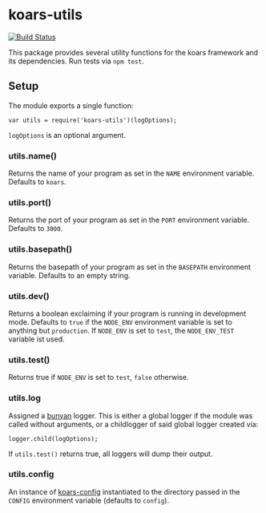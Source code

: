 koars-utils
===========
[![Build Status](https://img.shields.io/travis/koars/utils.svg?style=flat)](https://travis-ci.org/koars/utils)

This package provides several utility functions for the koars framework and its dependencies.
Run tests via `npm test`.

Setup
-----
The module exports a single function:

	var utils = require('koars-utils')(logOptions);

`logOptions` is an optional argument.

### utils.name()
Returns the name of your program as set in the `NAME` environment variable. Defaults to `koars`.

### utils.port()
Returns the port of your program as set in the `PORT` environment variable. Defaults to `3000`.

### utils.basepath()
Returns the basepath of your program as set in the `BASEPATH` environment variable. Defaults to an empty string.

### utils.dev()
Returns a boolean exclaiming if your program is running in development mode. Defaults to `true` if the `NODE_ENV` environment variable is set to anything but `production`.
If `NODE_ENV` is set to `test`, the `NODE_ENV_TEST` variable ist used.

### utils.test()
Returns true if `NODE_ENV` is set to `test`, `false` otherwise.

### utils.log
Assigned a [bunyan](https://github.com/trentm/node-bunyan) logger. This is either a global logger if the module was called without arguments, or a childlogger of said global logger created via:

	logger.child(logOptions);

If `utils.test()` returns true, all loggers will dump their output.

### utils.config
An instance of [koars-config](https://github.com/koars/config) instantiated to the directory passed in the `CONFIG` environment variable (defaults to `config`).